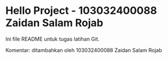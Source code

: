 # Hello Project - 103032400088 Zaidan Salam Rojab
Ini file README untuk tugas latihan Git.

Komentar: ditambahkan oleh 103032400088 Zaidan Salam Rojab
